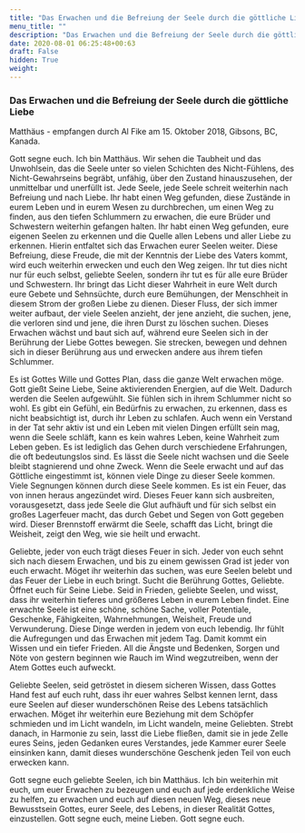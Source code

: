 ```yaml
---
title: "Das Erwachen und die Befreiung der Seele durch die göttliche Liebe"
menu_title: ""
description: "Das Erwachen und die Befreiung der Seele durch die göttliche Liebe"
date: 2020-08-01 06:25:48+00:63
draft: False
hidden: True
weight:
---
```

### Das Erwachen und die Befreiung der Seele durch die göttliche Liebe

Matthäus - empfangen durch Al Fike am 15. Oktober 2018, Gibsons, BC, Kanada.

Gott segne euch. Ich bin Matthäus. Wir sehen die Taubheit und das Unwohlsein, das die Seele unter so vielen Schichten des Nicht-Fühlens, des Nicht-Gewahrseins begräbt, unfähig, über den Zustand hinauszusehen, der unmittelbar und unerfüllt ist. Jede Seele, jede Seele schreit weiterhin nach Befreiung und nach Liebe. Ihr habt einen Weg gefunden, diese Zustände in eurem Leben und in eurem Wesen zu durchbrechen, um einen Weg zu finden, aus den tiefen Schlummern zu erwachen, die eure Brüder und Schwestern weiterhin gefangen halten. Ihr habt einen Weg gefunden, eure eigenen Seelen zu erkennen und die Quelle allen Lebens und aller Liebe zu erkennen. Hierin entfaltet sich das Erwachen eurer Seelen weiter. Diese Befreiung, diese Freude, die mit der Kenntnis der Liebe des Vaters kommt, wird euch weiterhin erwecken und euch den Weg zeigen. Ihr tut dies nicht nur für euch selbst, geliebte Seelen, sondern ihr tut es für alle eure Brüder und Schwestern. Ihr bringt das Licht dieser Wahrheit in eure Welt durch eure Gebete und Sehnsüchte, durch eure Bemühungen, der Menschheit in diesem Strom der großen Liebe zu dienen. Dieser Fluss, der sich immer weiter aufbaut, der viele Seelen anzieht, der jene anzieht, die suchen, jene, die verloren sind und jene, die ihren Durst zu löschen suchen. Dieses Erwachen wächst und baut sich auf, während eure Seelen sich in der Berührung der Liebe Gottes bewegen. Sie strecken, bewegen und dehnen sich in dieser Berührung aus und erwecken andere aus ihrem tiefen Schlummer.

Es ist Gottes Wille und Gottes Plan, dass die ganze Welt erwachen möge. Gott gießt Seine Liebe, Seine aktivierenden Energien, auf die Welt. Dadurch werden die Seelen aufgewühlt. Sie fühlen sich in ihrem Schlummer nicht so wohl. Es gibt ein Gefühl, ein Bedürfnis zu erwachen, zu erkennen, dass es nicht beabsichtigt ist, durch ihr Leben zu schlafen. Auch wenn ein Verstand in der Tat sehr aktiv ist und ein Leben mit vielen Dingen erfüllt sein mag, wenn die Seele schläft, kann es kein wahres Leben, keine Wahrheit zum Leben geben. Es ist lediglich das Gehen durch verschiedene Erfahrungen, die oft bedeutungslos sind. Es lässt die Seele nicht wachsen und die Seele bleibt stagnierend und ohne Zweck. Wenn die Seele erwacht und auf das Göttliche eingestimmt ist, können viele Dinge zu dieser Seele kommen. Viele Segnungen können durch diese Seele kommen. Es ist ein Feuer, das von innen heraus angezündet wird. Dieses Feuer kann sich ausbreiten, vorausgesetzt, dass jede Seele die Glut aufhäuft und für sich selbst ein großes Lagerfeuer macht, das durch Gebet und Segen von Gott gegeben wird. Dieser Brennstoff erwärmt die Seele, schafft das Licht, bringt die Weisheit, zeigt den Weg, wie sie heilt und erwacht.

Geliebte, jeder von euch trägt dieses Feuer in sich. Jeder von euch sehnt sich nach diesem Erwachen, und bis zu einem gewissen Grad ist jeder von euch erwacht. Möget ihr weiterhin das suchen, was eure Seelen belebt und das Feuer der Liebe in euch bringt. Sucht die Berührung Gottes, Geliebte. Öffnet euch für Seine Liebe. Seid in Frieden, geliebte Seelen, und wisst, dass ihr weiterhin tieferes und größeres Leben in eurem Leben findet. Eine erwachte Seele ist eine schöne, schöne Sache, voller Potentiale, Geschenke, Fähigkeiten, Wahrnehmungen, Weisheit, Freude und Verwunderung. Diese Dinge werden in jedem von euch lebendig. Ihr fühlt die Aufregungen und das Erwachen mit jedem Tag. Damit kommt ein Wissen und ein tiefer Frieden. All die Ängste und Bedenken, Sorgen und Nöte von gestern beginnen wie Rauch im Wind wegzutreiben, wenn der Atem Gottes euch aufweckt. 

Geliebte Seelen, seid getröstet in diesem sicheren Wissen, dass Gottes Hand fest auf euch ruht, dass ihr euer wahres Selbst kennen lernt, dass eure Seelen auf dieser wunderschönen Reise des Lebens tatsächlich erwachen. Möget ihr weiterhin eure Beziehung mit dem Schöpfer schmieden und im Licht wandeln, im Licht wandeln, meine Geliebten. Strebt danach, in Harmonie zu sein, lasst die Liebe fließen, damit sie in jede Zelle eures Seins, jeden Gedanken eures Verstandes, jede Kammer eurer Seele einsinken kann, damit dieses wunderschöne Geschenk jeden Teil von euch erwecken kann.

Gott segne euch geliebte Seelen, ich bin Matthäus. Ich bin weiterhin mit euch, um euer Erwachen zu bezeugen und euch auf jede erdenkliche Weise zu helfen, zu erwachen und euch auf diesen neuen Weg, dieses neue Bewusstsein Gottes, eurer Seele, des Lebens, in dieser Realität Gottes, einzustellen. Gott segne euch, meine Lieben. Gott segne euch.
